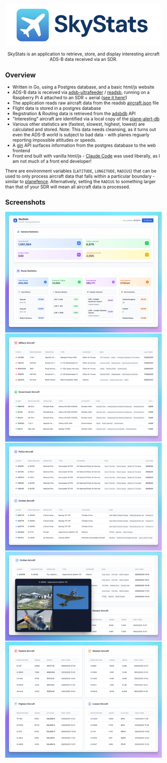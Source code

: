 <div align="center">
    <img src="docs/logo/logo.jpg" width="500px" align="center" alt="sf metadata linter logo" />
</div>
</br>
<div align="center">
    SkyStats is an application to retrieve, store, and display interesting aircraft ADS-B data received via an SDR.
</div>

## Overview

* Written in Go, using a Postgres database, and a basic html/js website
* ADS-B data is received via [adsb-ultrafeeder](https://github.com/sdr-enthusiasts/docker-adsb-ultrafeeder) / [readsb](https://github.com/wiedehopf/readsb), running on a Raspberry Pi 4 attached to an SDR + aerial ([see it here!](docs/setup/aerial.jpg))
* The application reads raw aircraft data from the readsb [aircraft.json](https://github.com/wiedehopf/readsb-githist/blob/dev/README-json.md) file
* Flight data is stored in a postgres database
* Registration & Routing data is retrieved from the [adsbdb](https://github.com/mrjackwills/adsbdb) API
* "Interesting" aircraft are identified via a local copy of the [plane-alert-db](https://github.com/sdr-enthusiasts/plane-alert-db)
* Various other statistics are (fastest, slowest, highest, lowest) are calculated and stored. Note: This data needs cleansing, as it turns out even the ADS-B world is subject to bad data - with planes reguarly reporting impossible altitudes or speeds.
* A [gin](https://gin-gonic.com/) API surfaces information from the postgres database to the web frontend
* Front end built with vanilla html/js - [Claude Code](https://www.anthropic.com/claude-code) was used liberally, as I am not much of a front end developer!

There are environment variables (`LATITUDE`, `LONGITUDE`, `RADIUS`) that can be used to only process aircraft data that falls within a particular boundary - similar to [planefence](https://github.com/sdr-enthusiasts/docker-planefence). Alternatively, setting the `RADIUS` to something larger than that of your SDR will mean all aircraft data is processed.

## Screenshots

![General](docs/screenshots/General2.png)
</br>
![MilGov](docs/screenshots/MilGov.png)
</br>
![PolCiv](docs/screenshots/PolCiv.png)
</br>
![Overlay](docs/screenshots/Overlay.png)
</br>
![Stats](docs/screenshots/Stats.png)
